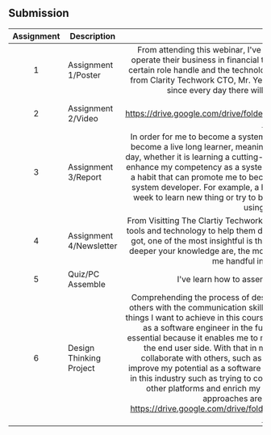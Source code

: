## Submission
| Assignment | Description  | Reflection |
| :-----: |  ------ | :-----: | 
| 1 | Assignment 1/Poster | From attending this webinar, I've learned in depth about how Clarity Techwork operate their business in financial technology. In there, they explain to us on what certain role handle and the technology used. What makes me amazed is the advice from Clarity Techwork CTO, Mr. Yee, is that you have to always continuously learn since every day there will be a new technology in this industry. | 
| 2 | Assignment 2/Video | Video https://drive.google.com/drive/folders/1mvdIr2ND6KDVXZv7Soc6UHQ7nUhDoaTA?usp=sharing | 
| 3 | Assignment 3/Report | In order for me to become a system developer in the next 4 years, it is essential to become a live long learner, meaning that I always have to study a new thing every day, whether it is learning a cutting-edge technology or acquire new skill, in order to enhance my competency as a system developer. Thus, it is important for me to have a habit that can promote me to become a lifelong learner and ultimately become a system developer. For example, a habit where I always allocate a few hours in my week to learn new thing or try to become ap roblem solver for your own problem using skill you acquire | 
| 4 | Assignment 4/Newsletter | From Visitting The Clartiy Techwork, I've learned that every role in I.T used different tools and technology to help them do their job. In addition, from several advice that I got, one of the most insightful is that is to enrich your knowledge on one role. The deeper your knowledge are, the more valuable you become. Overall, this visit gave me handful insight to pursue my carrer |
| 5 | Quiz/PC Assemble | I've learn how to assemble PC and know it's componenet |
| 6 | Design Thinking Project | Comprehending the process of design thinking and being able to collaborate with others with the communication skill I get from this course are the most anticipating things I want to achieve in this course. In my opinion, as a person who wants to work as a software engineer in the future, learning the design thinking process is essential because it enables me to make an innovative solution while also satisfying the end user side. With that in mind, developing a skill which enables me to collaborate with others, such as communication skills, is a priority for me. To improve my potential as a software engineer in the industry, seeking an experience in this industry such as trying to contribute to open source technology in github or other platforms and enrich my knowledge regarding IT technology are my approaches are my plan in the future. Video https://drive.google.com/drive/folders/1XZ7q_m9VGeYJ_lQzetsws1TDdIcyaAQb?usp=sharing |
